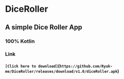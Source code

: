 # DiceRoller

## A simple Dice Roller App
### 100% Kotlin
### Link<br>
####  `[Click here to download]`(`https://github.com/Ryuk-me/DiceRoller/releases/download/v1.0/diceRoller.apk`)
